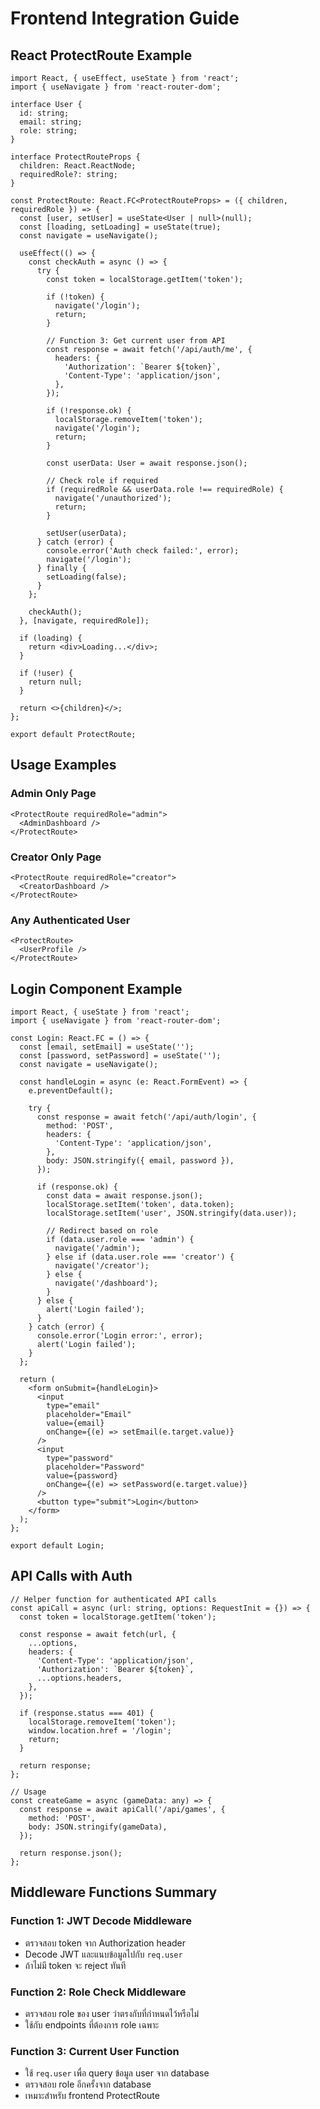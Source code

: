 # Frontend Integration Guide

## React ProtectRoute Example

```tsx
import React, { useEffect, useState } from 'react';
import { useNavigate } from 'react-router-dom';

interface User {
  id: string;
  email: string;
  role: string;
}

interface ProtectRouteProps {
  children: React.ReactNode;
  requiredRole?: string;
}

const ProtectRoute: React.FC<ProtectRouteProps> = ({ children, requiredRole }) => {
  const [user, setUser] = useState<User | null>(null);
  const [loading, setLoading] = useState(true);
  const navigate = useNavigate();

  useEffect(() => {
    const checkAuth = async () => {
      try {
        const token = localStorage.getItem('token');
        
        if (!token) {
          navigate('/login');
          return;
        }

        // Function 3: Get current user from API
        const response = await fetch('/api/auth/me', {
          headers: {
            'Authorization': `Bearer ${token}`,
            'Content-Type': 'application/json',
          },
        });

        if (!response.ok) {
          localStorage.removeItem('token');
          navigate('/login');
          return;
        }

        const userData: User = await response.json();
        
        // Check role if required
        if (requiredRole && userData.role !== requiredRole) {
          navigate('/unauthorized');
          return;
        }

        setUser(userData);
      } catch (error) {
        console.error('Auth check failed:', error);
        navigate('/login');
      } finally {
        setLoading(false);
      }
    };

    checkAuth();
  }, [navigate, requiredRole]);

  if (loading) {
    return <div>Loading...</div>;
  }

  if (!user) {
    return null;
  }

  return <>{children}</>;
};

export default ProtectRoute;
```

## Usage Examples

### Admin Only Page
```tsx
<ProtectRoute requiredRole="admin">
  <AdminDashboard />
</ProtectRoute>
```

### Creator Only Page
```tsx
<ProtectRoute requiredRole="creator">
  <CreatorDashboard />
</ProtectRoute>
```

### Any Authenticated User
```tsx
<ProtectRoute>
  <UserProfile />
</ProtectRoute>
```

## Login Component Example

```tsx
import React, { useState } from 'react';
import { useNavigate } from 'react-router-dom';

const Login: React.FC = () => {
  const [email, setEmail] = useState('');
  const [password, setPassword] = useState('');
  const navigate = useNavigate();

  const handleLogin = async (e: React.FormEvent) => {
    e.preventDefault();
    
    try {
      const response = await fetch('/api/auth/login', {
        method: 'POST',
        headers: {
          'Content-Type': 'application/json',
        },
        body: JSON.stringify({ email, password }),
      });

      if (response.ok) {
        const data = await response.json();
        localStorage.setItem('token', data.token);
        localStorage.setItem('user', JSON.stringify(data.user));
        
        // Redirect based on role
        if (data.user.role === 'admin') {
          navigate('/admin');
        } else if (data.user.role === 'creator') {
          navigate('/creator');
        } else {
          navigate('/dashboard');
        }
      } else {
        alert('Login failed');
      }
    } catch (error) {
      console.error('Login error:', error);
      alert('Login failed');
    }
  };

  return (
    <form onSubmit={handleLogin}>
      <input
        type="email"
        placeholder="Email"
        value={email}
        onChange={(e) => setEmail(e.target.value)}
      />
      <input
        type="password"
        placeholder="Password"
        value={password}
        onChange={(e) => setPassword(e.target.value)}
      />
      <button type="submit">Login</button>
    </form>
  );
};

export default Login;
```

## API Calls with Auth

```tsx
// Helper function for authenticated API calls
const apiCall = async (url: string, options: RequestInit = {}) => {
  const token = localStorage.getItem('token');
  
  const response = await fetch(url, {
    ...options,
    headers: {
      'Content-Type': 'application/json',
      'Authorization': `Bearer ${token}`,
      ...options.headers,
    },
  });

  if (response.status === 401) {
    localStorage.removeItem('token');
    window.location.href = '/login';
    return;
  }

  return response;
};

// Usage
const createGame = async (gameData: any) => {
  const response = await apiCall('/api/games', {
    method: 'POST',
    body: JSON.stringify(gameData),
  });
  
  return response.json();
};
```

## Middleware Functions Summary

### Function 1: JWT Decode Middleware
- ตรวจสอบ token จาก Authorization header
- Decode JWT และแนบข้อมูลไปกับ `req.user`
- ถ้าไม่มี token จะ reject ทันที

### Function 2: Role Check Middleware  
- ตรวจสอบ role ของ user ว่าตรงกับที่กำหนดไว้หรือไม่
- ใช้กับ endpoints ที่ต้องการ role เฉพาะ

### Function 3: Current User Function
- ใช้ `req.user` เพื่อ query ข้อมูล user จาก database
- ตรวจสอบ role อีกครั้งจาก database
- เหมาะสำหรับ frontend ProtectRoute 